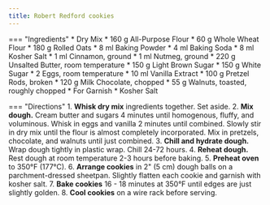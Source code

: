 ```yaml
---
title: Robert Redford cookies
---
```

=== "Ingredients"
    * Dry Mix
        * 160 g All-Purpose Flour
        * 60 g Whole Wheat Flour
        * 180 g Rolled Oats
        * 8 ml Baking Powder
        * 4 ml Baking Soda
        * 8 ml Kosher Salt
        * 1 ml Cinnamon, ground
        * 1 ml Nutmeg, ground
    * 220 g Unsalted Butter, room temperature
    * 150 g Light Brown Sugar
    * 150 g White Sugar
    * 2 Eggs, room temperature
    * 10 ml Vanilla Extract
    * 100 g Pretzel Rods, broken
    * 120 g Milk Chocolate, chopped
    * 55 g Walnuts, toasted, roughly chopped
    * For Garnish
        * Kosher Salt

=== "Directions"
    1. **Whisk dry mix** ingredients together. Set aside.
    2. **Mix dough.** Cream butter and sugars 4 minutes until homogenous, fluffy, and voluminous. Whisk in eggs and vanilla 2 minutes until combined. Slowly stir in dry mix until the flour is almost completely incorporated. Mix in pretzels, chocolate, and walnuts until just combined.
    3. **Chill and hydrate dough.** Wrap dough tightly in plastic wrap. Chill 24-72 hours.
    4. **Reheat dough.** Rest dough at room temperature 2-3 hours before baking.
    5. **Preheat oven** to 350°F (177°C).
    6. **Arrange cookies** in 2" (5 cm) dough balls on a parchment-dressed sheetpan. Slightly flatten each cookie and garnish with kosher salt.
    7. **Bake cookies** 16 - 18 minutes at 350°F until edges are just slightly golden.
    8. **Cool cookies** on a wire rack before serving.

[^1]: {{ cite.ludwinski_sister_pie }} Accessed February 2020.
